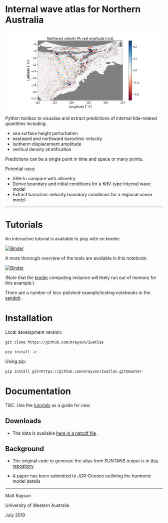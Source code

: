 # Internal wave atlas for Northern Australia		

![](docs/images/velocity_example.png)

Python toolbox to visualise and extract predictions of internal tide-related quantities including:

 - sea surface height perturbation
 - eastward and northward baroclinic velocity
 - isotherm displacement amplitude
 - vertical density stratification
 
Predictions can be a single point in time and space or many points.

Potential uses:
 
  - SSH to compare with altimetry
  - Derive boundary and initial conditions for a KdV-type internal wave model
  - Extract baroclinic velocity boundary conditions for a regional ocean model

---

# Tutorials 

An interactive tutorial is available to play with on binder:

[![Binder](https://mybinder.org/badge_logo.svg)](https://mybinder.org/v2/gh/mrayson/iwatlas/master?filepath=sandpit%2Ftutorial_iwatlas_basics.ipynb)

A more thorough overview of the tools are available in this notebook:

[![Binder](https://mybinder.org/badge_logo.svg)](https://mybinder.org/v2/gh/mrayson/iwatlas/master?filepath=sandpit%2Ftest_all_iwatlas_routines.ipynb)

(Note that the [binder](https://mybinder.org/) computing instance will likely run out of memory for this example.)

There are a number of less-polished example/testing notebooks in the [sandpit](./sandpit/).

# Installation

Local development version:

`git clone https://github.com/mrayson/iwatlas`

`pip install -e .`

Using pip:

`pip install git+https://github.com/mrayson/iwatlas.git@master`

# Documentation

TBC. Use the [tutorials](./sandpit/) as a guide for now.


## Downloads

 - The data is available [here in a netcdf file](https://cloudstor.aarnet.edu.au/plus/s/vdksw5WKFOTO0nD).

## Background

 - The original code to generate the atlas from SUNTANS output is in [this repository](https://bitbucket.org/arcoffhub/suntans-nws/src/master/)

 - A paper has been submitted to *JGR-Oceans* outlining the harmonic model details
  

---

Matt Rayson

University of Western Australia

July 2019
